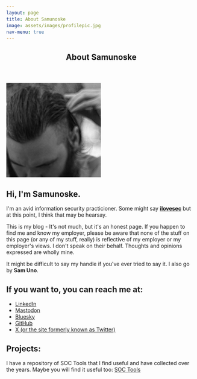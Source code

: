 ```yaml
---
layout: page
title: About Samunoske
image: assets/images/profilepic.jpg
nav-menu: true
---
```


<!-- Main -->
<div id="main" class="alt">

<!-- One -->
<section id="one">
	<div class="inner">
		<header class="major">
			<h1>About Samunoske</h1>
		</header>

<!-- Content -->
<img src="https://github.com/samunoske/samunoske.github.io/blob/main/assets/images/aboutpic.png?raw=true" /><br />
<h2 id="content">Hi, I'm Samunoske.</h2>
<p>I'm an avid information security practicioner. Some might say <b><u>ilovesec</u></b> but at this point, I think that may be hearsay.</p>
<p>This is my blog - It's not much, but it's an honest page. If you happen to find me and know my employer, please be aware that none of the stuff on this page (or any of my stuff, really) is reflective of my employer or my employer's views. I don't speak on their behalf. Thoughts and opinions expressed are wholly mine.</p>
<p>It might be difficult to say my handle if you've ever tried to say it. I also go by <b>Sam Uno</b>.</p>
<h2>If you want to, you can reach me at:</h2>
<ul>
<li><a rel="me" href="https://www.linkedin.com/in/thejoshuamorgan">LinkedIn</a></li>
<li><a rel="me" href="https://infosec.exchange/@Samunoske">Mastodon</a></li>
<li><a rel="me" href="https://bsky.app/profile/ilovesec.com">Bluesky</a></li>
<li><a rel="me" href="https://github.com/samunoske">GitHub</a></li>
<li><a rel="me" href="https://www.twitter.com/samunoskex">X (or the site formerly known as Twitter)</a></li></ul>
<h2>Projects:</h2>
<p>I have a repository of SOC Tools that I find useful and have collected over the years. Maybe you will find it useful too: <a rel="me" href="https://github.com/samunoske/SOC-Tools">SOC Tools</a></p>
